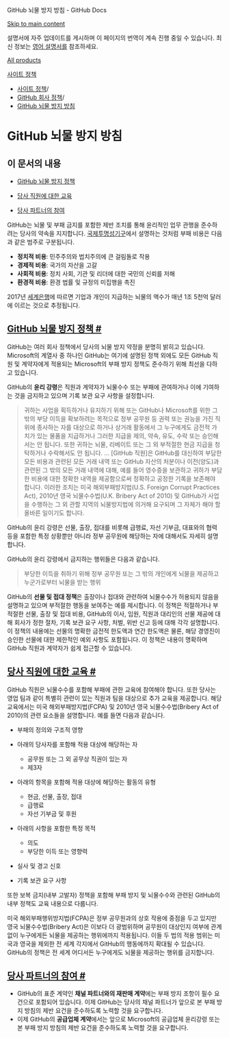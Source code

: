 GitHub 뇌물 방지 방침 - GitHub Docs

[Skip to main content](#main-content)

설명서에 자주 업데이트를 게시하며 이 페이지의 번역이 계속 진행 중일 수 있습니다. 최신 정보는 [영어 설명서를](/en) 참조하세요.

[All products](/ko)

[사이트 정책](/ko/site-policy)

* [사이트 정책](/ko/site-policy)/
* [GitHub 회사 정책](/ko/site-policy/github-company-policies)/
* [GitHub 뇌물 방지 방침](/ko/site-policy/github-company-policies/github-anti-bribery-statement)

GitHub 뇌물 방지 방침
==========

이 문서의 내용
----------

* [GitHub 뇌물 방지 정책](#github-policies-prohibiting-bribery)

* [당사 직원에 대한 교육](#training-for-our-employees)

* [당사 파트너의 참여](#engaging-our-partners)

GitHub는 뇌물 및 부패 금지를 포함한 제반 조치를 통해 윤리적인 업무 관행을 준수하려는 당사의 약속을 지지합니다. [국제투명성기구](https://www.transparency.org/what-is-corruption#costs-of-corruption)에서 설명하는 것처럼 부패 비용은 다음과 같은 범주로 구분됩니다.

* **정치적 비용**: 민주주의와 법치주의에 큰 걸림돌로 작용
* **경제적 비용**: 국가의 자산을 고갈
* **사회적 비용**: 정치 사회, 기관 및 리더에 대한 국민의 신뢰를 저해
* **환경적 비용**: 환경 법률 및 규정의 미집행을 촉진

2017년 [세계은행](https://www.worldbank.org/en/topic/governance/brief/anti-corruption)에 따르면 기업과 개인이 지급하는 뇌물의 액수가 매년 1조 5천억 달러에 이르는 것으로 추정됩니다.

[GitHub 뇌물 방지 정책 #](#github-policies-prohibiting-bribery)
----------

GitHub는 여러 회사 정책에서 당사의 뇌물 방지 약정을 분명히 밝히고 있습니다. Microsoft의 계열사 중 하나인 GitHub는 여기에 설명된 정책 외에도 모든 GitHub 직원 및 계약자에게 적용되는 Microsoft의 부패 방지 정책도 준수하기 위해 최선을 다하고 있습니다.

GitHub의 **윤리 강령**은 직원과 계약자가 뇌물수수 또는 부패에 관여하거나 이에 기여하는 것을 금지하고 있으며 기록 보관 요구 사항을 설정합니다.

>
>
> 귀하는 사업을 획득하거나 유지하기 위해 또는 GitHub나 Microsoft를 위한 그 밖의 부당 이득을 확보하려는 목적으로 정부 공무원 등 권력 또는 권능을 가진 직위에 종사하는 자를 대상으로 하거나 상거래 활동에서 그 누구에게도 금전적 가치가 있는 물품을 지급하거나 그러한 지급을 제의, 약속, 유도, 수락 또는 승인해서는 안 됩니다. 또한 귀하는 뇌물, 리베이트 또는 그 외 부적절한 현금 지급을 청탁하거나 수락해서도 안 됩니다. ... [GitHub 직원]은 GitHub를 대신하여 부담한 모든 비용과 관련된 모든 거래 내역 또는 GitHub 자산의 처분이나 이전(양도)과 관련된 그 밖의 모든 거래 내역에 대해, 예를 들어 영수증을 보관하고 귀하가 부담한 비용에 대한 정확한 내역을 제공함으로써 정확하고 공정한 기록을 보존해야 합니다. 이러한 조치는 미국 해외부패방지법(U.S. Foreign Corrupt Practices Act), 2010년 영국 뇌물수수법(U.K. Bribery Act of 2010) 및 GitHub가 사업을 수행하는 그 외 관할 지역의 뇌물방지법에 의거해 요구되며 그 자체가 해야 할 올바른 일이기도 합니다.
>
>

GitHub의 윤리 강령은 선물, 출장, 접대를 비롯해 급행료, 자선 기부금, 대표와의 협력 등을 포함한 특정 상황뿐만 아니라 정부 공무원에 해당하는 자에 대해서도 자세히 설명합니다.

GitHub의 윤리 강령에서 금지하는 행위들은 다음과 같습니다.

>
>
> 부당한 이득을 취하기 위해 정부 공무원 또는 그 밖의 개인에게 뇌물을 제공하고 누군가로부터 뇌물을 받는 행위
>
>

GitHub의 **선물 및 접대 정책**은 출장이나 접대와 관련하여 뇌물수수가 허용되지 않음을 설명하고 있으며 부적절한 행동을 보여주는 예를 제시합니다. 이 정책은 적절하거나 부적절한 선물, 출장 및 접대 비용, GitHub의 이사, 임원, 직원과 대리인의 선물 제공에 대해 회사가 정한 절차, 기록 보관 요구 사항, 처벌, 위반 신고 등에 대해 각각 설명합니다. 이 정책의 내용에는 선물의 명확한 금전적 한도액과 연간 한도액은 물론, 해당 경영진이 승인한 선물에 대한 제한적인 예외 사항도 포함됩니다. 이 정책은 내용이 명확하며 GitHub 직원과 계약자가 쉽게 접근할 수 있습니다.

[당사 직원에 대한 교육 #](#training-for-our-employees)
----------

GitHub 직원은 뇌물수수를 포함해 부패에 관한 교육에 참여해야 합니다. 또한 당사는 영업 팀과 같이 특별히 관련이 있는 직원과 팀을 대상으로 추가 교육을 제공합니다. 해당 교육에서는 미국 해외부패방지법(FCPA) 및 2010년 영국 뇌물수수법(Bribery Act of 2010)의 관련 요소들을 설명합니다. 예를 들면 다음과 같습니다.

* 부패의 정의와 구조적 영향
* 아래의 당사자를 포함해 적용 대상에 해당하는 자
  * 공무원 또는 그 외 공무상 직권이 있는 자
  * 제3자

* 아래의 항목을 포함해 적용 대상에 해당하는 활동의 유형
  * 현금, 선물, 출장, 접대
  * 급행료
  * 자선 기부금 및 후원

* 아래의 사항을 포함한 특정 목적
  * 의도
  * 부당한 이득 또는 영향력

* 실사 및 경고 신호
* 기록 보관 요구 사항

또한 보복 금지(내부 고발자) 정책을 포함해 부패 방지 및 뇌물수수와 관련된 GitHub의 내부 정책도 교육 내용으로 다룹니다.

미국 해외부패행위방지법(FCPA)은 정부 공무원과의 상호 작용에 중점을 두고 있지만 영국 뇌물수수법(Bribery Act)은 이보다 더 광범위하며 공무원이 대상인지 여부에 관계없이 누구에게든 뇌물을 제공하는 행위에까지 적용됩니다. 이들 두 법의 적용 범위는 미국과 영국을 제외한 전 세계 각지에서 GitHub의 행동에까지 확대될 수 있습니다. GitHub의 정책은 전 세계 어디서든 누구에게도 뇌물을 제공하는 행위를 금지합니다.

[당사 파트너의 참여 #](#engaging-our-partners)
----------

* GitHub의 표준 계약인 **채널 파트너와의 재판매 계약**에는 부패 방지 조항이 필수 요건으로 포함되어 있습니다. 이제 GitHub는 당사의 채널 파트너가 앞으로 본 부패 방지 방침의 제반 요건을 준수하도록 노력할 것을 요구합니다.
* 이제 GitHub의 **공급업체 계약**에서는 앞으로 Microsoft의 공급업체 윤리강령 또는 본 부패 방지 방침의 제반 요건을 준수하도록 노력할 것을 요구합니다.
